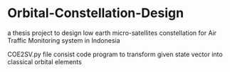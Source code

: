 # Orbital-Constellation-Design
a thesis project to design low earth micro-satellites constellation for Air Traffic Monitoring system in Indonesia

COE2SV.py file consist code program to transform given state vector into classical orbital elements
